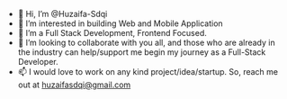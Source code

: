 - 👋 Hi, I’m @Huzaifa-Sdqi
- 👀 I’m interested in building Web and Mobile Application
- 🌱 I’m a Full Stack Development, Frontend Focused.
- 💞️ I’m looking to collaborate with you all, and those who are already in the industry can help/support me begin my journey as a Full-Stack Developer. 
- 📫 I would love to work on any kind project/idea/startup. So, reach me out at huzaifasdqi@gmail.com

<!---
Huzaifa-Sdqi/Huzaifa-Sdqi is a ✨ special ✨ repository because its `README.md` (this file) appears on your GitHub profile.
You can click the Preview link to take a look at your changes.
--->
